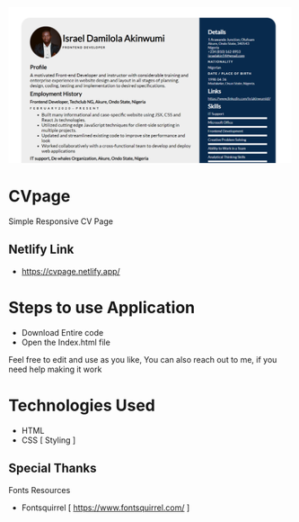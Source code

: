 ![Project Overview](ProjectOverview.png)

# CVpage
Simple Responsive CV Page

## Netlify Link
- https://cvpage.netlify.app/

# Steps to use Application
- Download Entire code
- Open the Index.html file

Feel free to edit and use as you like, You can also reach out to me, if you need help making it work

# Technologies Used
- HTML
- CSS [ Styling ]

## Special Thanks

Fonts Resources
- Fontsquirrel [ https://www.fontsquirrel.com/ ]
